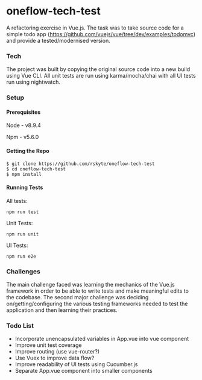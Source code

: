 # oneflow-tech-test

A refactoring exercise in Vue.js. The task was to take source code for a simple todo app (https://github.com/vuejs/vue/tree/dev/examples/todomvc) and provide a tested/modernised version.

### Tech

The project was built by copying the original source code into a new build using Vue CLI. All unit tests are run using karma/mocha/chai
with all UI tests run using nightwatch.

### Setup

#### Prerequisites

Node - v8.9.4

Npm - v5.6.0

#### Getting the Repo

```
$ git clone https://github.com/rskyte/oneflow-tech-test
$ cd oneflow-tech-test
$ npm install
```

#### Running Tests

All tests:
```
npm run test
```

Unit Tests:
```
npm run unit
```

UI Tests:
```
npm run e2e
```

### Challenges

The main challenge faced was learning the mechanics of the Vue.js framework in order to be able to write tests and make meaningful edits to the codebase. The second major challenge was deciding on/getting/configuring the various testing frameworks needed to test the application and then learning their practices.

### Todo List

- Incorporate unencapsulated variables in App.vue into vue component
- Improve unit test coverage
- Improve routing (use vue-router?)
- Use Vuex to improve data flow?
- Improve readability of UI tests using Cucumber.js
- Separate App.vue component into smaller components
